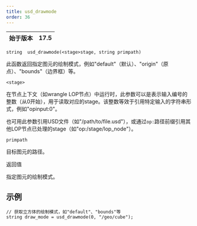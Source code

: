 ```yaml
---
title: usd_drawmode
order: 36
---
```

| 始于版本 | 17.5 |
| --- | --- |

`string  usd_drawmode(<stage>stage, string primpath)`

此函数返回指定图元的绘制模式，例如"default"（默认）、"origin"（原点）、"bounds"（边界框）等。

`<stage>`

在节点上下文（如wrangle LOP节点）中运行时，此参数可以是表示输入编号的整数（从0开始），用于读取对应的stage。该整数等效于引用特定输入的字符串形式，例如"opinput:0"。

也可用此参数引用USD文件（如"/path/to/file.usd"），或通过`op:`路径前缀引用其他LOP节点已处理的stage（如"op:/stage/lop_node"）。

`primpath`

目标图元的路径。

返回值

指定图元的绘制模式。

## 示例

```vex
// 获取立方体的绘制模式，如"default"、"bounds"等
string draw_mode = usd_drawmode(0, "/geo/cube");

```
